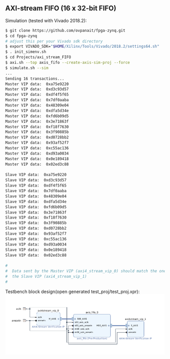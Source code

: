 AXI-stream FIFO (16 x 32-bit FIFO)
----------------------------------

Simulation (tested with Vivado 2018.2):

```sh
$ git clone https://github.com/ovpanait/fpga-zynq.git
$ cd fpga-zynq
# adjust this per your Vivado sdk directory
$ export VIVADO_SDK="$HOME/Xilinx/Tools/Vivado/2018.2/settings64.sh"
$ . init_simenv.sh
$ cd Projects/axi_stream_FIFO
$ axi.sh --top axis_fifo --create-axis-sim-proj --force
$ simulate.sh --sim
...
Sending 16 transactions...
Master VIP data:  0xa75e9220
Master VIP data:  0xd3c93d57
Master VIP data:  0xdf4f5f65
Master VIP data:  0x7df0aaba
Master VIP data:  0x48309e04
Master VIP data:  0xdfa5d34e
Master VIP data:  0xfd6b09d5
Master VIP data:  0x3e71863f
Master VIP data:  0xf18f7630
Master VIP data:  0x3f90885b
Master VIP data:  0xd0728bb2
Master VIP data:  0x93af52f7
Master VIP data:  0xc55ac136
Master VIP data:  0xd93a0034
Master VIP data:  0x0e189418
Master VIP data:  0x02ed3c88

Slave VIP data:  0xa75e9220
Slave VIP data:  0xd3c93d57
Slave VIP data:  0xdf4f5f65
Slave VIP data:  0x7df0aaba
Slave VIP data:  0x48309e04
Slave VIP data:  0xdfa5d34e
Slave VIP data:  0xfd6b09d5
Slave VIP data:  0x3e71863f
Slave VIP data:  0xf18f7630
Slave VIP data:  0x3f90885b
Slave VIP data:  0xd0728bb2
Slave VIP data:  0x93af52f7
Slave VIP data:  0xc55ac136
Slave VIP data:  0xd93a0034
Slave VIP data:  0x0e189418
Slave VIP data:  0x02ed3c88

#
#  Data sent by the Master VIP (axi4_stream_vip_0) should match the one received by
#  the Slave VIP (axi4_stream_vip_1)
#
```

Testbench block design(open generated test_proj/test_proj.xpr):
![](https://github.com/ovpanait/fpga-zynq/blob/master/Projects/axi_stream_FIFO/testbench.png)
